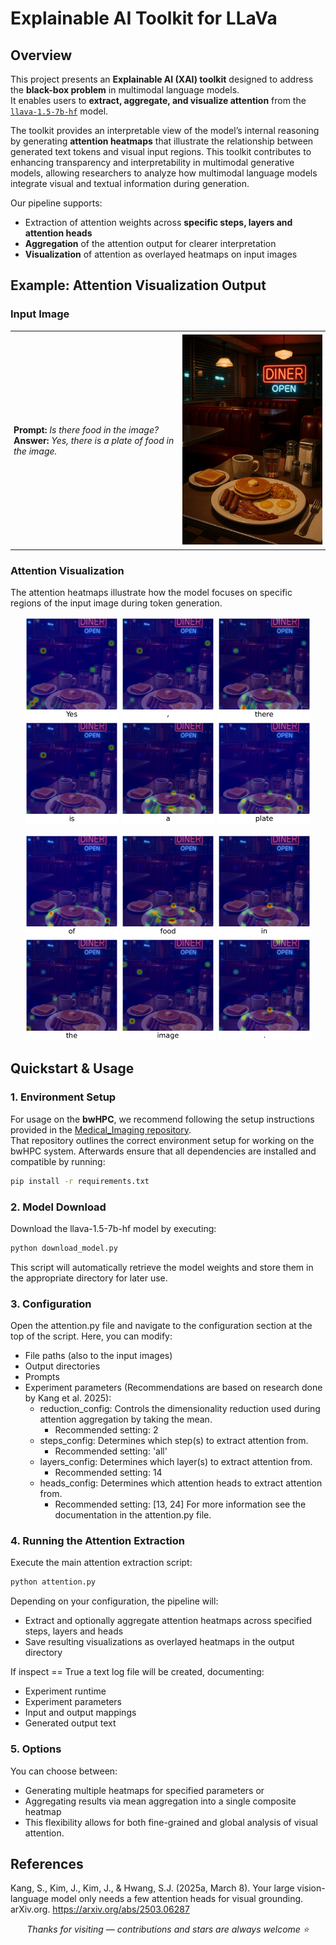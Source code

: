 # Explainable AI Toolkit for LLaVa

## Overview
This project presents an **Explainable AI (XAI) toolkit** designed to address the **black-box problem** in multimodal language models.  
It enables users to **extract, aggregate, and visualize attention** from the [`llava-1.5-7b-hf`](https://huggingface.co/llava-hf/llava-1.5-7b-hf) model.

The toolkit provides an interpretable view of the model’s internal reasoning by generating **attention heatmaps** that illustrate the relationship between generated text tokens and visual input regions.
This toolkit contributes to enhancing transparency and interpretability in multimodal generative models, allowing researchers to analyze how multimodal language models integrate visual and textual information during generation.

Our pipeline supports:
- Extraction of attention weights across **specific steps, layers and attention heads**
- **Aggregation** of the attention output for clearer interpretation
- **Visualization** of attention as overlayed heatmaps on input images


## Example: Attention Visualization Output

### Input Image
<table style="border: none; border-collapse: collapse;">
<tr>
<td style="border: none; padding: 5px;">
<strong>Prompt:</strong> <em>Is there food in the image?</em><br>
<strong>Answer:</strong> <em>Yes, there is a plate of food in the image.</em>
</td>
<td style="border: none; padding: 5px;">
<img src="dataset/image_1.jpg" width="300">
</td>
</tr>
</table>



### Attention Visualization
The attention heatmaps illustrate how the model focuses on specific regions of the input image during token generation.

<p align="center">
 <img src="results/Experiment_1/Experiment_1_2025_10_27_16_31_Step1.png" width="150">
 <img src="results/Experiment_1/Experiment_1_2025_10_27_16_31_Step2.png" width="150">
 <img src="results/Experiment_1/Experiment_1_2025_10_27_16_31_Step3.png" width="150">
 <img src="results/Experiment_1/Experiment_1_2025_10_27_16_31_Step4.png" width="150">
 <img src="results/Experiment_1/Experiment_1_2025_10_27_16_31_Step5.png" width="150">
 <img src="results/Experiment_1/Experiment_1_2025_10_27_16_31_Step6.png" width="150">
</p>


<p align="center">
 <img src="results/Experiment_1/Experiment_1_2025_10_27_16_31_Step7.png" width="150">
 <img src="results/Experiment_1/Experiment_1_2025_10_27_16_31_Step8.png" width="150">
 <img src="results/Experiment_1/Experiment_1_2025_10_27_16_31_Step9.png" width="150">
 <img src="results/Experiment_1/Experiment_1_2025_10_27_16_31_Step10.png" width="150">
 <img src="results/Experiment_1/Experiment_1_2025_10_27_16_31_Step11.png" width="150">
 <img src="results/Experiment_1/Experiment_1_2025_10_27_16_31_Step12.png" width="150">
</p>


## Quickstart & Usage

### 1. Environment Setup
For usage on the **bwHPC**, we recommend following the setup instructions provided in the [Medical_Imaging repository](https://github.com/DeveloperNomis/Medical_Imaging).  
That repository outlines the correct environment setup for working on the bwHPC system. Afterwards ensure that all dependencies are installed and compatible by running:
```bash
pip install -r requirements.txt
```

### 2. Model Download
Download the llava-1.5-7b-hf model by executing:
```bash
python download_model.py
```
This script will automatically retrieve the model weights and store them in the appropriate directory for later use.


### 3. Configuration
Open the attention.py file and navigate to the configuration section at the top of the script. Here, you can modify:
* File paths (also to the input images)
* Output directories
* Prompts
* Experiment parameters (Recommendations are based on research done by Kang et al. 2025):
  * reduction_config: Controls the dimensionality reduction used during attention aggregation by taking the mean.
    *  Recommended setting: 2
  * steps_config: Determines which step(s) to extract attention from.
    *  Recommended setting: 'all'
  * layers_config: Determines which layer(s) to extract attention from.
    *  Recommended setting: 14
  * heads_config: Determines which attention heads to extract attention from.
    *  Recommended setting: [13, 24] 
For more information see the documentation in the attention.py file.

### 4. Running the Attention Extraction
Execute the main attention extraction script:
```bash
python attention.py
```

Depending on your configuration, the pipeline will:
* Extract and optionally aggregate attention heatmaps across specified steps, layers and heads
* Save resulting visualizations as overlayed heatmaps in the output directory

If inspect == True a text log file will be created, documenting:
* Experiment runtime 
* Experiment parameters
* Input and output mappings
* Generated output text


### 5. Options
You can choose between:
* Generating multiple heatmaps for specified parameters or
* Aggregating results via mean aggregation into a single composite heatmap
* This flexibility allows for both fine-grained and global analysis of visual attention.


## References 
Kang, S., Kim, J., Kim, J., & Hwang, S.J. (2025a, March 8). Your large vision-language model only needs a few attention heads for visual grounding. arXiv.org. https://arxiv.org/abs/2503.06287

<!-- 
<p align="center">
  <img src="assets/LLaVa_image.png" alt="Project Banner" width="70%">
</p>
--->

<p align="center">
  <i>Thanks for visiting — contributions and stars are always welcome ⭐</i>
</p>

